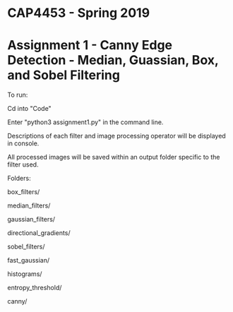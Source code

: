 # CAP4453 - Spring 2019
# Assignment 1 - Canny Edge Detection - Median, Guassian, Box, and Sobel Filtering

To run:

Cd into "Code"

Enter "python3 assignment1.py" in the command line.

Descriptions of each filter and image processing operator will be displayed in console.

All processed images will be saved within an output folder specific to the filter used.

Folders:

box_filters/

median_filters/

gaussian_filters/

directional_gradients/

sobel_filters/

fast_gaussian/

histograms/

entropy_threshold/

canny/

